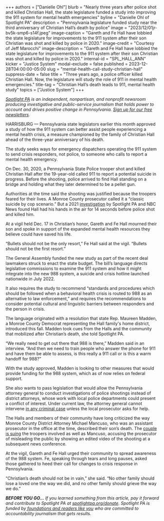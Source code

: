 +++
authors = ["Danielle Ohl"]
blurb = "Nearly three years after police shot and killed Christian Hall, the state legislature funded a study into improving the 911 system for mental health emergencies"
byline = "Danielle Ohl of Spotlight PA"
description = "Pennsylvania legislature funded study near the third anniversary of Christian Hall’s death by police"
image = "2023/12/01jr-bv5k-smp6-s14f.jpeg"
image-caption = "Gareth and Fe Hall have lobbied the state legislature for improvements to the 911 system after their son Christian was shot and killed by police in 2020."
image-credit = "Courtesy of Jeff Marocchi"
image-description = "Gareth and Fe Hall have lobbied the state legislature for improvements to the 911 system after their son Christian was shot and killed by police in 2020."
internal-id = "SPL_HALL_ANN"
kicker = "Justice System"
modal-exclude = false
published = 2023-12-28T04:00:00-05:00
slug = "mental-health-call-study-christian-hall"
suppress-date = false
title = "Three years ago, a police officer killed Christian Hall. Now, the legislature will study the role of 911 in mental health emergencies."
title-tag = "Christian Hall’s death leads to 911, mental health study"
topics = ["Justice System"]
+++

<a href="https://www.spotlightpa.org/"><em>Spotlight PA</em></a><em> is an independent, nonpartisan, and nonprofit newsroom producing investigative and public-service journalism that holds power to account and drives positive change in Pennsylvania. </em><a href="https://www.spotlightpa.org/newsletters"><em>Sign up for our free newsletters</em></a><em>.</em>

HARRISBURG — Pennsylvania state legislators earlier this month approved a study of how the 911 system can better assist people experiencing a mental health crisis, a measure championed by the family of Christian Hall ahead of the three-year anniversary of his death.

The study seeks ways for emergency dispatchers operating the 911 system to send crisis responders, not police, to someone who calls to report a mental health emergency.

On Dec. 30, 2020, a Pennsylvania State Police trooper shot and killed Christian Hall after the 19-year-old called 911 to report a potential suicide in progress. Before the shooting, police arrived to find Hall standing on a bridge and holding what they later determined to be a pellet gun.

<script src="https://www.spotlightpa.org/embed.js" async></script><div data-spl-embed-version="1" data-spl-src="https://www.spotlightpa.org/embeds/newsletter/"></div>

Authorities at the time said the shooting was justified because the troopers feared for their lives. A Monroe County prosecutor called it a “classic suicide by cop scenario.” But a 2021 <a href="https://www.spotlightpa.org/news/2021/11/christian-hall-state-police-shooting-stroudsburg/">investigation</a> by Spotlight PA and NBC News found Hall had his hands in the air for 14 seconds before police shot and killed him.

At a vigil held Dec. 17 in Christian’s honor, Gareth and Fe Hall mourned their son and spoke in support of the expanded mental health resources they believe could have saved his life.

“Bullets should not be the only resort,” Fe Hall said at the vigil. “Bullets should not be the first resort.”

The General Assembly funded the new study as part of the recent deal lawmakers struck to enact the state budget. The bill’s language directs legislative commissions to examine the 911 system and how it might integrate into the new 988 system, a suicide and crisis hotline launched nationwide in July 2022.

It also requires the study to recommend “standards and procedures which should be followed when a behavioral health crisis is routed to 988 as an alternative to law enforcement,” and requires the recommendations to consider potential cultural and linguistic barriers between responders and the person in crisis.

The language originated with a resolution that state Rep. Maureen Madden, a Monroe County Democrat representing the Hall family&#39;s home district, introduced this fall. Madden took cues from the Halls and the community that mobilized after Christian’s death, she told Spotlight PA.

“We really need to get out there that 988 is there,” Madden said in an interview. “And then we need to train people who answer the phone for 911 and have them be able to assess, is this really a 911 call or is this a warm handoff for 988?”

With the study approved, Madden is looking to other measures that would provide funding for the 988 system, which as of now relies on federal support.

She also wants to pass legislation that would allow the Pennsylvania attorney general to conduct investigations of police shootings instead of district attorneys, whose work with local police departments could present a conflict of interest. Under current law, the attorney general cannot intervene <a href="https://www.spotlightpa.org/news/2021/11/pa-police-killings-investigation-district-attorney-general/">in any criminal case</a> unless the local prosecutor asks for help.

The Halls and members of their community have long criticized the way Monroe County District Attorney Michael Mancuso, who was an assistant prosecutor in the office at the time, described their son’s death. The <a href="https://www.spotlightpa.org/news/2022/03/christian-hall-pennsylvania-state-police-lawsuit/">couple is suing</a> the troopers involved as well as Mancuso, accusing the prosecutor of misleading the public by showing an edited video of the shooting at a subsequent news conference.

<script src="https://www.spotlightpa.org/embed.js" async></script><div data-spl-embed-version="1" data-spl-src="https://www.spotlightpa.org/embeds/donate/"></div>

At the vigil, Gareth and Fe Hall urged their community to spread awareness of the 988 system. Fe, speaking through tears and long pauses, asked those gathered to heed their call for changes to crisis response in Pennsylvania.

“Christian’s death should not be in vain,” she said. “No other family should lose a loved one the way we did, and no other family should grieve the way we do.”

<strong><em>BEFORE YOU GO…</em></strong><em> If you learned something from this article, pay it forward and contribute to Spotlight PA at </em><a href="https://www.spotlightpa.org/donate"><em>spotlightpa.org/donate</em></a><em>. Spotlight PA is funded by</em><a href="https://www.spotlightpa.org/support"><em> foundations and readers like you</em></a><em> who are committed to accountability journalism that gets results.</em>

